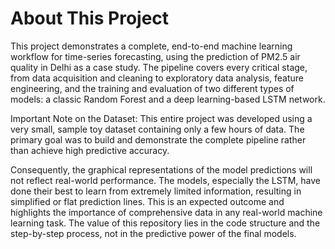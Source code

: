# About This Project

This project demonstrates a complete, end-to-end machine learning workflow for time-series forecasting, using the prediction of PM2.5 air quality in Delhi as a case study. The pipeline covers every critical stage, from data acquisition and cleaning to exploratory data analysis, feature engineering, and the training and evaluation of two different types of models: a classic Random Forest and a deep learning-based LSTM network.

Important Note on the Dataset: This entire project was developed using a very small, sample toy dataset containing only a few hours of data. The primary goal was to build and demonstrate the complete pipeline rather than achieve high predictive accuracy.

Consequently, the graphical representations of the model predictions will not reflect real-world performance. The models, especially the LSTM, have done their best to learn from extremely limited information, resulting in simplified or flat prediction lines. This is an expected outcome and highlights the importance of comprehensive data in any real-world machine learning task. The value of this repository lies in the code structure and the step-by-step process, not in the predictive power of the final models.
